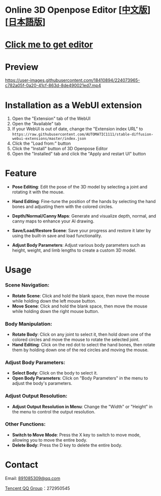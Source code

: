 # Online 3D Openpose Editor [[中文版](README-zh.md)] [[日本語版](README-ja.md)]
# [Click me to get editor](https://zhuyu1997.github.io/open-pose-editor/)
# Preview
https://user-images.githubusercontent.com/18410894/224073965-c782a05f-0a20-41cf-863d-8de490021ed7.mp4
# Installation as a WebUI extension

1. Open the "Extension" tab of the WebUI
2. Open the "Available" tab
3. If your WebUI is out of date, change the "Extension index URL" to `https://raw.githubusercontent.com/AUTOMATIC1111/stable-diffusion-webui-extensions/master/index.json`
4. Click the "Load from:" button
5. Click the "Install" button of 3D Openpose Editor
6. Open the "Installed" tab and click the "Apply and restart UI" button

# Feature

- **Pose Editing**: Edit the pose of the 3D model by selecting a joint and rotating it with the mouse. 

- **Hand Editing**: Fine-tune the position of the hands by selecting the hand bones and adjusting them with the colored circles. 

- **Depth/Normal/Canny Maps**: Generate and visualize depth, normal, and canny maps to enhance your AI drawing. 

- **Save/Load/Restore Scene**: Save your progress and restore it later by using the built-in save and load functionality. 

- **Adjust Body Parameters**: Adjust various body parameters such as height, weight, and limb lengths to create a custom 3D model.
# Usage
### Scene Navigation:
- **Rotate Scene**: Click and hold the blank space, then move the mouse while holding down the left mouse button.
- **Move Scene**: Click and hold the blank space, then move the mouse while holding down the right mouse button.

### Body Manipulation:
- **Rotate Body**: Click on any joint to select it, then hold down one of the colored circles and move the mouse to rotate the selected joint.
- **Hand Editing**: Click on the red dot to select the hand bones, then rotate them by holding down one of the red circles and moving the mouse.
### Adjust Body Parameters:
- **Select Body**: Click on the body to select it.
- **Open Body Parameters**: Click on "Body Parameters" in the menu to adjust the body's parameters.
### Adjust Output Resolution:
- **Adjust Output Resolution in Menu**: Change the "Width" or "Height" in the menu to control the output resolution.
### Other Functions:
- **Switch to Move Mode**: Press the X key to switch to move mode, allowing you to move the entire body.
- **Delete Body**: Press the D key to delete the entire body.
# Contact
Email: 891085309@qq.com

[Tencent QQ Group](https://jq.qq.com/?_wv=1027&k=N6j4nigd)：272950545
